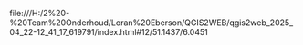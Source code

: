 file:///H:/2%20-%20Team%20Onderhoud/Loran%20Eberson/QGIS2WEB/qgis2web_2025_04_22-12_41_17_619791/index.html#12/51.1437/6.0451
